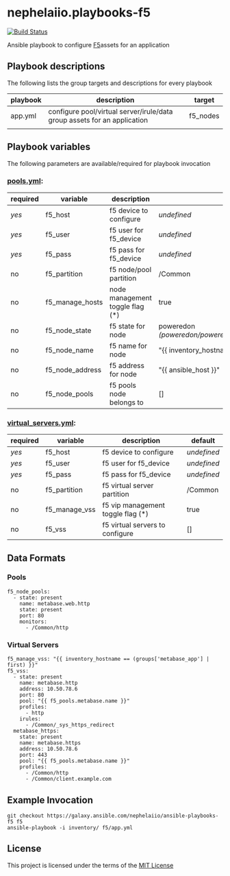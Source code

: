 # nephelaiio.playbooks-f5

[![Build Status](https://travis-ci.org/nephelaiio/ansible-playbooks-f5.svg?branch=master)](https://travis-ci.org/nephelaiio/ansible-playbooks-f5)

Ansible playbook to configure [F5](https://f5.com)assets for an application 

## Playbook descriptions

The following lists the group targets and descriptions for every playbook

| playbook | description                                                              | target   |
| ---      | ---                                                                      | ---      |
| app.yml  | configure pool/virtual server/irule/data group assets for an application | f5_nodes |
|          |                                                                          |          |

## Playbook variables

The following parameters are available/required for playbook invocation

### [pools.yml](pools.yml):
| required | variable        | description                      | default                                                         |
| ---      | ---             | ---                              | ---                                                             |
| *yes*    | f5_host         | f5 device to configure           | _undefined_                                                     |
| *yes*    | f5_user         | f5 user for f5_device            | _undefined_                                                     |
| *yes*    | f5_pass         | f5 pass for f5_device            | _undefined_                                                     |
| no       | f5_partition    | f5 node/pool partition           | /Common                                                         |
| no       | f5_manage_hosts | node management  toggle flag (*) | true                                                            |
| no       | f5_node_state   | f5 state for node                | poweredon *(poweredon/poweredoff/absent/present/shutdownguest)* |
| no       | f5_node_name    | f5 name for node                 | "{{ inventory_hostname }}"                                      |
| no       | f5_node_address | f5 address for node              | "{{ ansible_host }}"                                            |
| no       | f5_node_pools   | f5 pools node belongs to         | []                                                              |

### [virtual_servers.yml](pools.yml):
| required | variable                 | description                        | default     |
| ---      | ---                      | ---                                | ---         |
| *yes*    | f5_host                  | f5 device to configure             | _undefined_ |
| *yes*    | f5_user                  | f5 user for f5_device              | _undefined_ |
| *yes*    | f5_pass                  | f5 pass for f5_device              | _undefined_ |
| no       | f5_partition             | f5 virtual server partition        | /Common     |
| no       | f5_manage_vss            | f5 vip management  toggle flag (*) | true        |
| no       | f5_vss                   | f5 virtual servers to configure    | []          |

## Data Formats

### Pools
```{yaml}
f5_node_pools:
  - state: present
    name: metabase.web.http
    state: present
    port: 80
    monitors:
      - /Common/http
```

### Virtual Servers

```{yaml}
f5_manage_vss: "{{ inventory_hostname == (groups['metabase_app'] | first) }}"
f5_vss:
  - state: present
    name: metabase.http
    address: 10.50.78.6
    port: 80
    pool: "{{ f5_pools.metabase.name }}"
    profiles:
      - http
    irules:
      - /Common/_sys_https_redirect
  metabase_https:
    state: present
    name: metabase.https
    address: 10.50.78.6
    port: 443
    pool: "{{ f5_pools.metabase.name }}"
    profiles:
      - /Common/http
      - /Common/client.example.com
```

## Example Invocation

```
git checkout https://galaxy.ansible.com/nephelaiio/ansible-playbooks-f5 f5
ansible-playbook -i inventory/ f5/app.yml
```

## License

This project is licensed under the terms of the [MIT License](/LICENSE)
